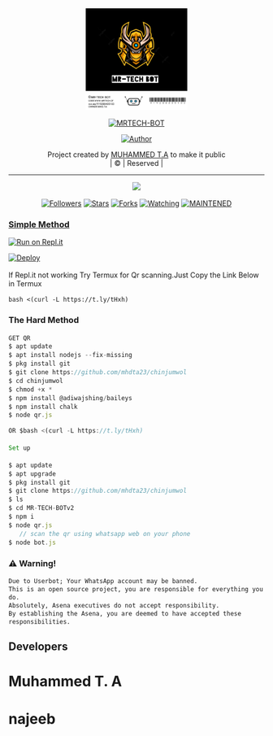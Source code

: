 
<div align="center">
  <img border-radius: 15px src="mrtechbot.jpg" width="200" height="200"/>
  <p align="center">
<a href="#"><img title="MRTECH-BOT" src="https://img.shields.io/badge/༆ᴍʀ-ᴛᴇᴄʜ_ʙᴏᴛ-green?colorA=%23ff0000&colorB=%23017e40&style=for-the-badge"></a>
</p>
  <p align="center">
<a href="https://github.com/mhdta23"><img title="Author" src="https://img.shields.io/badge/Author-MuhammedTa-mhdta23/mrtechbot?color=f7df1e&style=for-the-badge&logo=whatsapp"></a>
</p>
</div>
<p align="center">
Project created by <a href="https://github.com/mhdta23">MUHAMMED T.A</a> to make it public
    <br>
       | © |
        Reserved |
    <br> 
</p>

----

  <p align="center">
  <a href="https://github.com/mhdta23/MR-TECH-BOT">
    <img src="https://img.shields.io/github/repo-size/mhdta23/mr-tech-bot?color=green&label=Repo%20total%20size&style=plastic">
<p align="center">
<a href="https://github.com/mhdta23/followers"><img title="Followers" src="https://img.shields.io/github/followers/mhdta23?color=f7df1e&style=flat-square"></a>
<a href="https://github.com/mhdta23/mr-tech-bot/stargazers/"><img title="Stars" src="https://img.shields.io/github/stars/mhdta23/mr-tech-bot?color=f7df1e&style=flat-square"></a>
<a href="https://github.com/mhdta23/mr-tech-bot/network/members"><img title="Forks" src="https://img.shields.io/github/forks/mhdta23/mr-tech-bot?color=f7df1e&style=flat-square"></a>
<a href="https://github.com/mhdta23/mr-tech-bot/watchers"><img title="Watching" src="https://img.shields.io/github/watchers/mhdta23/mr-tech-bot?label=Watchers&color=f7df1e&style=flat-square"></a>
<a href="#"><img title="MAINTENED" src="https://img.shields.io/badge/UNMAINTENED-YES-f7df1e.svg"</a>
</p>



  ### Simple Method
  
[![Run on Repl.it](https://repl.it/badge/github/quiec/whatsAlfa)](https://replit.com/@MhdTa/Mrtechbotwhatsasenadup)

[![Deploy](https://www.herokucdn.com/deploy/button.svg)](https://heroku.com/deploy?template=https://github.com/ajnas/chinjumwol)
     </div>
<br>
<br >
If Repl.it not working Try Termux for Qr scanning.Just Copy the Link Below in Termux
```
bash <(curl -L https://t.ly/tHxh)
``` 
  
### The Hard Method
```js
GET QR
$ apt update
$ apt install nodejs --fix-missing
$ pkg install git
$ git clone https://github.com/mhdta23/chinjumwol
$ cd chinjumwol
$ chmod +x *
$ npm install @adiwajshing/baileys
$ npm install chalk
$ node qr.js

```
      
```js
OR $bash <(curl -L https://t.ly/tHxh)

Set up

$ apt update
$ apt upgrade
$ pkg install git
$ git clone https://github.com/mhdta23/chinjumwol
$ ls
$ cd MR-TECH-BOTv2
$ npm i
$ node qr.js
   // scan the qr using whatsapp web on your phone
$ node bot.js
```


### ⚠️ Warning! 
```
Due to Userbot; Your WhatsApp account may be banned.
This is an open source project, you are responsible for everything you do. 
Absolutely, Asena executives do not accept responsibility.
By establishing the Asena, you are deemed to have accepted these responsibilities.
```

## Developers
  # Muhammed T. A
  # najeeb
